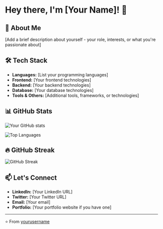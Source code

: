 # Hey there, I'm [Your Name]! 👋

## 🚀 About Me
[Add a brief description about yourself - your role, interests, or what you're passionate about]

## 🛠️ Tech Stack
- **Languages:** [List your programming languages]
- **Frontend:** [Your frontend technologies]
- **Backend:** [Your backend technologies]
- **Database:** [Your database technologies]
- **Tools & Others:** [Additional tools, frameworks, or technologies]

## 📊 GitHub Stats
![Your GitHub stats](https://github-readme-stats.vercel.app/api?username=yourusername&show_icons=true&theme=radical)

![Top Languages](https://github-readme-stats.vercel.app/api/top-langs/?username=yourusername&layout=compact&theme=radical)

## 🔥 GitHub Streak
![GitHub Streak](https://github-readme-streak-stats.herokuapp.com/?user=yourusername&theme=radical)

## 📫 Let's Connect
- **LinkedIn:** [Your LinkedIn URL]
- **Twitter:** [Your Twitter URL]
- **Email:** [Your email]
- **Portfolio:** [Your portfolio website if you have one]

---
⭐️ From [yourusername](https://github.com/yourusername)
